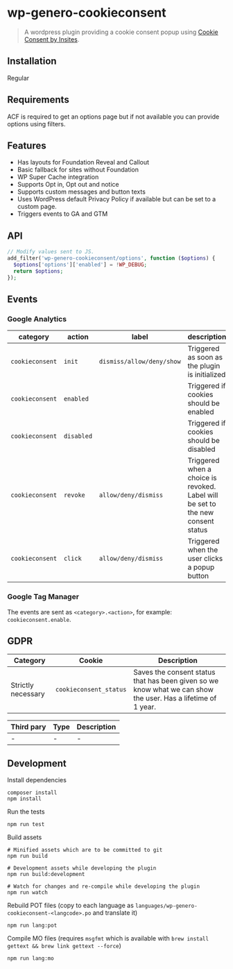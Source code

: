 # wp-genero-cookieconsent

> A wordpress plugin providing a cookie consent popup using [Cookie Consent by Insites](https://cookieconsent.insites.com).

## Installation

Regular

## Requirements

ACF is required to get an options page but if not available you can provide options using filters.

## Features

- Has layouts for Foundation Reveal and Callout
- Basic fallback for sites without Foundation
- WP Super Cache integration
- Supports Opt in, Opt out and notice
- Supports custom messages and button texts
- Uses WordPress default Privacy Policy if available but can be set to a custom page.
- Triggers events to GA and GTM

## API

```php
// Modify values sent to JS.
add_filter('wp-genero-cookieconsent/options', function ($options) {
  $options['options']['enabled'] = !WP_DEBUG;
  return $options;
});
```

## Events

### Google Analytics

|category | action | label | description|
|---------|--------|-------|------------|
|`cookieconsent`|`init`|`dismiss/allow/deny/show`|Triggered as soon as the plugin is initialized|
|`cookieconsent`|`enabled`||Triggered if cookies should be enabled|
|`cookieconsent`|`disabled`||Triggered if cookies should be disabled|
|`cookieconsent`|`revoke`|`allow/deny/dismiss`|Triggered when a choice is revoked. Label will be set to the new consent status|
|`cookieconsent`|`click`|`allow/deny/dismiss`|Triggered when the user clicks a popup button|

### Google Tag Manager

The events are sent as `<category>.<action>`, for example: `cookieconsent.enable`.

## GDPR

|Category|Cookie|Description|
|--------|------|-----------|
|Strictly necessary|`cookieconsent_status`|Saves the consent status that has been given so we know what we can show the user. Has a lifetime of 1 year.|

|Third pary|Type|Description|
|----------|----|-----------|
|-|-|-|

## Development

Install dependencies

    composer install
    npm install

Run the tests

    npm run test

Build assets

    # Minified assets which are to be committed to git
    npm run build

    # Development assets while developing the plugin
    npm run build:development

    # Watch for changes and re-compile while developing the plugin
    npm run watch

Rebuild POT files (copy to each language as `languages/wp-genero-cookieconsent-<langcode>.po` and translate it)

    npm run lang:pot

Compile MO files (requires `msgfmt` which is available with  `brew install gettext && brew link gettext --force`)

    npm run lang:mo
